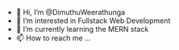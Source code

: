 - 👋 Hi, I’m @DimuthuWeerathunga
- 👀 I’m interested in Fullstack Web Development
- 🌱 I’m currently learning the MERN stack
- 📫 How to reach me ...

<!---
DimuthuWeerathunga/DimuthuWeerathunga is a ✨ special ✨ repository because its `README.md` (this file) appears on your GitHub profile.
You can click the Preview link to take a look at your changes.
--->
